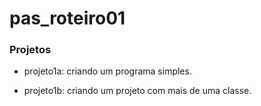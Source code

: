 # pas_roteiro01

### Projetos

- projeto1a: criando um programa simples.

- projeto1b: criando um projeto com mais de uma classe.
